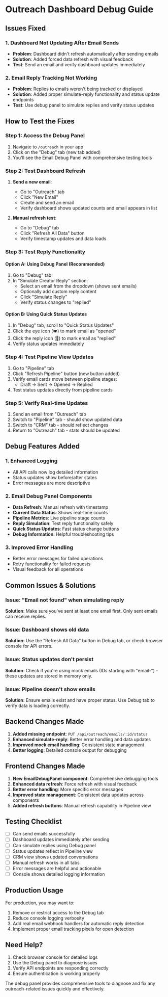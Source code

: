 # Outreach Dashboard Debug Guide

## Issues Fixed

### 1. Dashboard Not Updating After Email Sends
- **Problem**: Dashboard didn't refresh automatically after sending emails
- **Solution**: Added forced data refresh with visual feedback
- **Test**: Send an email and verify dashboard updates immediately

### 2. Email Reply Tracking Not Working  
- **Problem**: Replies to emails weren't being tracked or displayed
- **Solution**: Added proper simulate-reply functionality and status update endpoints
- **Test**: Use debug panel to simulate replies and verify status updates

## How to Test the Fixes

### Step 1: Access the Debug Panel
1. Navigate to `/outreach` in your app
2. Click on the "Debug" tab (new tab added)
3. You'll see the Email Debug Panel with comprehensive testing tools

### Step 2: Test Dashboard Refresh
1. **Send a new email**:
   - Go to "Outreach" tab
   - Click "New Email" 
   - Create and send an email
   - Verify dashboard shows updated counts and email appears in list

2. **Manual refresh test**:
   - Go to "Debug" tab
   - Click "Refresh All Data" button
   - Verify timestamp updates and data loads

### Step 3: Test Reply Functionality

#### Option A: Using Debug Panel (Recommended)
1. Go to "Debug" tab
2. In "Simulate Creator Reply" section:
   - Select an email from the dropdown (shows sent emails)
   - Optionally add custom reply content
   - Click "Simulate Reply"
   - Verify status changes to "replied"

#### Option B: Using Quick Status Updates
1. In "Debug" tab, scroll to "Quick Status Updates"
2. Click the eye icon (👁️) to mark email as "opened"
3. Click the reply icon (💬) to mark email as "replied"
4. Verify status updates immediately

### Step 4: Test Pipeline View Updates
1. Go to "Pipeline" tab
2. Click "Refresh Pipeline" button (new button added)
3. Verify email cards move between pipeline stages:
   - Draft → Sent → Opened → Replied
4. Test status updates directly from pipeline cards

### Step 5: Verify Real-time Updates
1. Send an email from "Outreach" tab
2. Switch to "Pipeline" tab - should show updated data
3. Switch to "CRM" tab - should reflect changes
4. Return to "Outreach" tab - stats should be updated

## Debug Features Added

### 1. Enhanced Logging
- All API calls now log detailed information
- Status updates show before/after states
- Error messages are more descriptive

### 2. Email Debug Panel Components
- **Data Refresh**: Manual refresh with timestamp
- **Current Data Status**: Shows real-time counts
- **Pipeline Metrics**: Live pipeline stage counts
- **Reply Simulation**: Test reply functionality safely
- **Quick Status Updates**: Fast status change buttons
- **Debug Information**: Helpful troubleshooting tips

### 3. Improved Error Handling
- Better error messages for failed operations
- Retry functionality for failed requests
- Visual feedback for all operations

## Common Issues & Solutions

### Issue: "Email not found" when simulating reply
**Solution**: Make sure you've sent at least one email first. Only sent emails can receive replies.

### Issue: Dashboard shows old data
**Solution**: Use the "Refresh All Data" button in Debug tab, or check browser console for API errors.

### Issue: Status updates don't persist
**Solution**: Check if you're using mock emails (IDs starting with "email-") - these updates are stored in memory only.

### Issue: Pipeline doesn't show emails
**Solution**: Ensure emails exist and have proper status. Use Debug tab to verify data is loading correctly.

## Backend Changes Made

1. **Added missing endpoint**: `PUT /api/outreach/emails/:id/status`
2. **Enhanced simulate-reply**: Better error handling and data updates
3. **Improved mock email handling**: Consistent state management
4. **Better logging**: Detailed console output for debugging

## Frontend Changes Made

1. **New EmailDebugPanel component**: Comprehensive debugging tools
2. **Enhanced data refresh**: Force refresh with visual feedback  
3. **Better error handling**: More specific error messages
4. **Improved state management**: Consistent data updates across components
5. **Added refresh buttons**: Manual refresh capability in Pipeline view

## Testing Checklist

- [ ] Can send emails successfully
- [ ] Dashboard updates immediately after sending
- [ ] Can simulate replies using Debug panel
- [ ] Status updates reflect in Pipeline view
- [ ] CRM view shows updated conversations
- [ ] Manual refresh works in all tabs
- [ ] Error messages are helpful and actionable
- [ ] Console shows detailed logging information

## Production Usage

For production, you may want to:
1. Remove or restrict access to the Debug tab
2. Reduce console logging verbosity
3. Add real email webhook handlers for automatic reply detection
4. Implement proper email tracking pixels for open detection

## Need Help?

1. Check browser console for detailed logs
2. Use the Debug panel to diagnose issues
3. Verify API endpoints are responding correctly
4. Ensure authentication is working properly

The debug panel provides comprehensive tools to diagnose and fix any outreach-related issues quickly and effectively. 